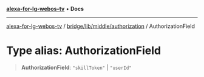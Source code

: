 [**alexa-for-lg-webos-tv**](../../../../../README.md) • **Docs**

***

[alexa-for-lg-webos-tv](../../../../../modules.md) / [bridge/lib/middle/authorization](../README.md) / AuthorizationField

# Type alias: AuthorizationField

> **AuthorizationField**: `"skillToken"` \| `"userId"`
